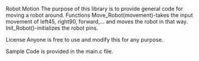 Robot Motion
The purpose of this library is to provide general code for moving a robot around.
Functions
Move_Robot(movement)-takes the input movement of left45, right90, forward,... and moves the robot in that way.
Init_Robot()-initializes the robot pins.

License
Anyone is free to use and modify this for any purpose.

Sample Code is provided in the main.c file.
